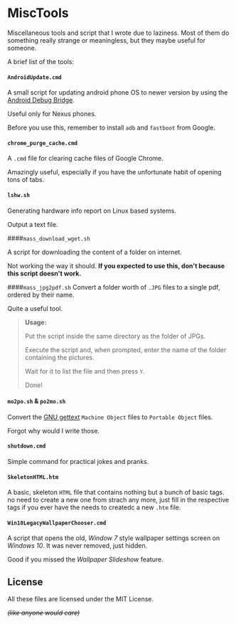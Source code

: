 # MiscTools

Miscellaneous tools and script that I wrote due to laziness. Most of them do something really strange or meaningless, but they maybe useful for someone.

A brief list of the tools:

#### `AndroidUpdate.cmd`
A small script for updating android phone OS to newer version by using the [Android Debug Bridge](https://developer.android.com/studio/command-line/adb.html).

Useful only for Nexus phones.

Before you use this, remember to install ```adb``` and ```fastboot``` from Google.

#### `chrome_purge_cache.cmd`
A `.cmd` file for clearing cache files of Google Chrome.

Amazingly useful, especially if you have the unfortunate habit of opening tons of tabs.

#### `lshw.sh`
Generating hardware info report on Linux based systems.

Output a text file.

####`mass_download_wget.sh`

A script for downloading the content of a folder on internet.

Not working the way it should. **If you expected to use this, don't because this script doesn't work.**

####`mass_jpg2pdf.sh`
Convert a folder worth of ```.JPG``` files to a single pdf, ordered by their name.

Quite a useful tool.

>**Usage:** 
>
>Put the script inside the same directory as the folder of JPGs.
>
>Execute the script and, when prompted, enter the name of the folder containing the pictures.
>
>Wait for it to list the file and then press ```Y```.
>
>Done!

#### `mo2po.sh` & `po2mo.sh`
Convert the [GNU gettext](https://en.wikipedia.org/wiki/Gettext) `Machine Object` files to `Portable Object` files.

Forgot why would I write those.


#### `shutdown.cmd`
Simple command for practical jokes and pranks.

#### `SkeletonHTML.htm`
A basic, skeleton `HTML` file that contains nothing but a bunch of basic tags. no need to create a new one from strach any more, just fill in the respective tags if you ever have the needs to createdc a new `.htm` file.

#### `Win10LegacyWallpaperChooser.cmd`
A script that opens the old, *Window 7* style wallpaper settings screen on *Windows 10*. It was never removed, just hidden.

Good if you missed the *Wallpaper Slideshow* feature.
## License

All these files are licensed under the MIT License. 

~~*(like anyone would care)*~~

